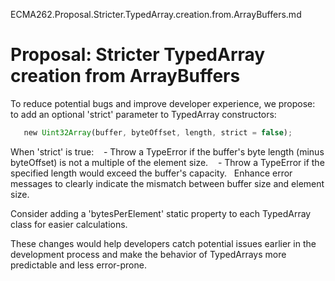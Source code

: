 ECMA262.Proposal.Stricter.TypedArray.creation.from.ArrayBuffers.md

# Proposal: Stricter TypedArray creation from ArrayBuffers

To reduce potential bugs and improve developer experience, we propose:
to add an optional 'strict' parameter to TypedArray constructors:

```javascript
   new Uint32Array(buffer, byteOffset, length, strict = false);
```
When 'strict' is true:
   - Throw a TypeError if the buffer's byte length (minus byteOffset) is not a multiple of the element size.
   - Throw a TypeError if the specified length would exceed the buffer's capacity.
 
Enhance error messages to clearly indicate the mismatch between buffer size and element size.

Consider adding a 'bytesPerElement' static property to each TypedArray class for easier calculations.

These changes would help developers catch potential issues earlier in the development process and make the behavior of TypedArrays more predictable and less error-prone.​​​​​​​​​​​​​​​​
